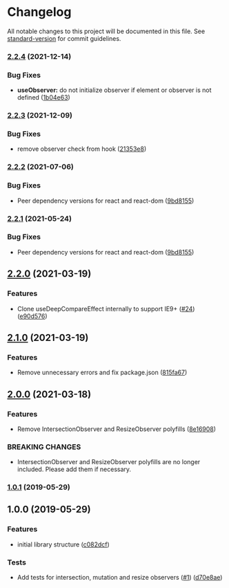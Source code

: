 # Changelog

All notable changes to this project will be documented in this file. See [standard-version](https://github.com/conventional-changelog/standard-version) for commit guidelines.

### [2.2.4](https://github.com/ardaogulcan/react-use-observer/compare/v2.2.3...v2.2.4) (2021-12-14)


### Bug Fixes

* **useObserver:** do not initialize observer if element or observer is not defined ([1b04e63](https://github.com/ardaogulcan/react-use-observer/commit/1b04e63))



### [2.2.3](https://github.com/ardaogulcan/react-use-observer/compare/v2.2.2...v2.2.3) (2021-12-09)


### Bug Fixes

* remove observer check from hook ([21353e8](https://github.com/ardaogulcan/react-use-observer/commit/21353e8))



### [2.2.2](https://github.com/ardaogulcan/react-use-observer/compare/v2.2.0...v2.2.2) (2021-07-06)


### Bug Fixes

* Peer dependency versions for react and react-dom ([9bd8155](https://github.com/ardaogulcan/react-use-observer/commit/9bd8155))



### [2.2.1](https://github.com/ardaogulcan/react-use-observer/compare/v2.2.0...v2.2.1) (2021-05-24)


### Bug Fixes

* Peer dependency versions for react and react-dom ([9bd8155](https://github.com/ardaogulcan/react-use-observer/commit/9bd8155))



## [2.2.0](https://github.com/ardaogulcan/react-use-observer/compare/v2.1.0...v2.2.0) (2021-03-19)


### Features

* Clone useDeepCompareEffect internally to support IE9+ ([#24](https://github.com/ardaogulcan/react-use-observer/issues/24)) ([e90d576](https://github.com/ardaogulcan/react-use-observer/commit/e90d576))



## [2.1.0](https://github.com/ardaogulcan/react-use-observer/compare/v2.0.0...v2.1.0) (2021-03-19)


### Features

* Remove unnecessary errors and fix package.json ([815fa67](https://github.com/ardaogulcan/react-use-observer/commit/815fa67))



## [2.0.0](https://github.com/ardaogulcan/react-use-observer/compare/v1.0.1...v2.0.0) (2021-03-18)


### Features

* Remove IntersectionObserver and ResizeObserver polyfills ([8e16908](https://github.com/ardaogulcan/react-use-observer/commit/8e16908))


### BREAKING CHANGES

* IntersectionObserver and ResizeObserver polyfills are no longer included. Please
add them if necessary.



### [1.0.1](https://github.com/ardaogulcan/react-use-observer/compare/v1.0.0...v1.0.1) (2019-05-29)



## 1.0.0 (2019-05-29)


### Features

* initial library structure ([c082dcf](https://github.com/ardaogulcan/react-use-observer/commit/c082dcf))


### Tests

* Add tests for intersection, mutation and resize observers ([#1](https://github.com/ardaogulcan/react-use-observer/issues/1)) ([d70e8ae](https://github.com/ardaogulcan/react-use-observer/commit/d70e8ae))
